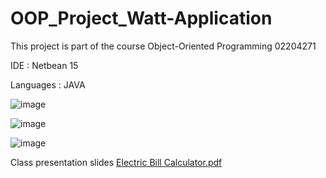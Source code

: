 # OOP_Project_Watt-Application
This project is part of the course Object-Oriented Programming 02204271 

IDE : Netbean 15

Languages : JAVA

![image](https://user-images.githubusercontent.com/47081187/234219818-6c76ef07-2a8e-4585-bac7-2041315b719d.png)

![image](https://user-images.githubusercontent.com/47081187/234219966-7d82eb3a-29eb-45db-8c1e-98f4b1113cdd.png)

![image](https://user-images.githubusercontent.com/47081187/234220070-db328fda-8848-487d-ad34-5825ceede299.png)

Class presentation slides [Electric Bill Calculator.pdf](https://github.com/iristap/OOP_Project_Watt-Application/files/11344076/Electric.Bill.Calculator.pdf)
